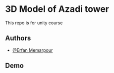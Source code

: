 # 3D Model of Azadi tower

This repo is for unity course


## Authors

- [@Erfan Memarpour](https://www.github.com/ErfanMelon)


## Demo